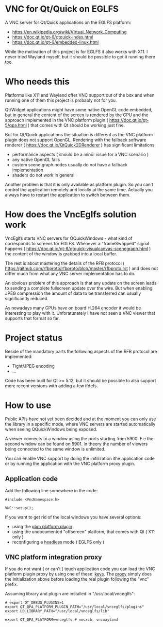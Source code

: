 # VNC for Qt/Quick on EGLFS

A VNC server for Qt/Quick applications on the EGLFS platform:

- https://en.wikipedia.org/wiki/Virtual_Network_Computing
- https://doc.qt.io/qt-6/qtquick-index.html
- https://doc.qt.io/qt-6/embedded-linux.html

While the motivation of this project is for EGLFS it also works with
X11. I never tried Wayland myself, but it should be possible to
get it running there too.

# Who needs this

Platforms like X11 and Wayland offer VNC support out of the box and when running
one of them this project is probably not for you.

Qt/Widget applications might have some native OpenGL code embedded, but in general
the content of the screen is rendered by the CPU and the approach implemented in
the VNC platform plugin ( https://doc.qt.io/qt-5/qpa.html ) that comes with Qt
should be working just fine.

But for Qt/Quick applications the situation is different as the VNC platform plugin does
not support OpenGL. Rendering with the fallback software renderer
( https://doc.qt.io/QtQuick2DRenderer ) has significant limitations:

- performance aspects ( should be a minor issue for a VNC scenario )
- any native OpenGL fails 
- custom scene graph nodes usually do not have a fallback implementation
- shaders do not work in general

Another problem is that it is only available as platform plugin. So you
can't control the application remotely and locally at the same time.
Actually you always have to restart the application to switch between them.

# How does the VncEglfs solution work

VncEglfs starts VNC servers for QQuickWindows - what kind of corresponds to screens
for EGLFS. Whenever a "frameSwapped" signal happens
( https://doc.qt.io/qt-6/qtquick-visualcanvas-scenegraph.html ) the content
of the window is grabbed into a local buffer.

The rest is about mastering the details of the RFB protocol
( https://github.com/rfbproto/rfbproto/blob/master/rfbproto.rst ) and does not differ
much from what any VNC server implementation has to do.

An obvious problem of this approach is that any update on the screen leads to sending
a complete fullscreen update over the wire. But when enabling JPEG compression the
amount of data to be transferred can usually significantly reduced.

As nowadays many GPUs have on board H.264 encoder it would be interesting to play with it.
Unforatunately I have not seen a VNC viewer that supports that format so far.

# Project status

Beside of the mandatory parts the following aspects of the RFB protocol are implemented:

- Tight/JPEG encoding
- ...

Code has been built for Qt >= 5.12, but it should be possible to also support more
recent versions with adding a few ifdefs.

# How to use

Public APIs have not yet been decided and at the moment you can only use
the library in a specific mode, where VNC servers are started automatically
when seeing QQuickWindows being exposed.

A viewer connects to a window using the ports starting from 5900.
F.e the second window can be found on 5901. In theory the number of viewers being
connected to the same window is unlimited.

You can enable VNC support by doing the initilization ithe application code or by
running the application with the VNC platform proxy plugin.
 
## Application code

Add the following line somewhere in the code:

```
#include <VncNamespace.h>

VNC::setup();
```

If you want to get rid of the local windows you have several options:

- using the [gbm platform plugin](https://github.com/uwerat/qpagbm)
- using the undocumented "offscreen" platform, that comes with Qt ( X11 only )
- reconfiguring a [headless](https://doc.qt.io/qt-5/embedded-linux.html#advanced-eglfs-kms-features) mode ( EGLFS only  )

## VNC platform integration proxy

If you do not want ( or can't ) touch application code you can load the VNC platform
plugin proxy by using one of these: [keys](https://github.com/uwerat/vnc-eglfs/blob/main/platformproxy/metadata.json).
The [proxy](https://github.com/uwerat/vnc-eglfs/blob/main/platformproxy/VncProxyPlugin.cpp)
simply does the initialization above before loading the real plugin following the "vnc" prefix.

Assuming library and plugin are installed in "/usr/local/vnceglfs":

```
# export QT_DEBUG_PLUGINS=1
export QT_QPA_PLATFORM_PLUGIN_PATH="/usr/local/vnceglfs/plugins"
export LD_LIBRARY_PATH="/usr/local/vnceglfs/lib"

export QT_QPA_PLATFORM=vnceglfs # vncxcb, vncwayland
```
